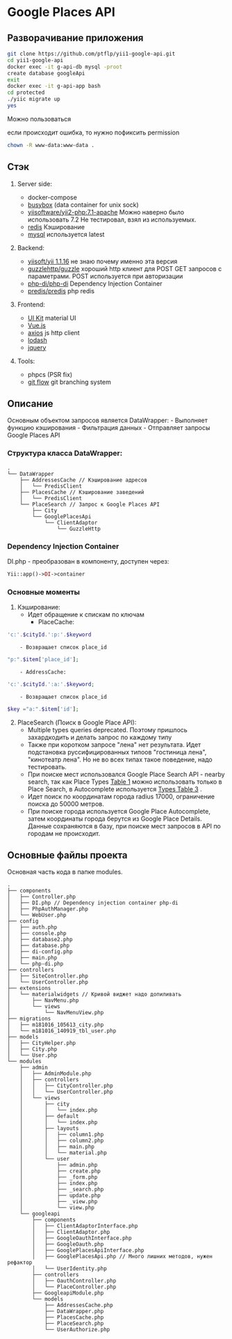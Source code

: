 # Google Places API
## Разворачивание приложения
```bash
git clone https://github.com/ptflp/yii1-google-api.git
cd yii1-google-api
docker exec -it g-api-db mysql -proot
create database googleApi
exit
docker exec -it g-api-app bash
cd protected
./yiic migrate up
yes
```
Можно пользоваться

если происходит ошибка, то нужно пофиксить permission
```bash
chown -R www-data:www-data .
```

## Стэк
1. Server side:
    - docker-compose
    - [busybox](https://hub.docker.com/_/busybox/) (data container for unix sock)
    - [yiisoftware/yii2-php:7.1-apache](https://hub.docker.com/r/yiisoftware/yii2-php/tags/) Можно наверно было использовать 7.2 Не тестировал, взял из используемых.
    - [redis](https://hub.docker.com/_/redis/) Кэширование
    - [mysql](https://hub.docker.com/_/mysql/) используется latest

2. Backend:
    - [yiisoft/yii 1.1.16](https://github.com/yiisoft/yii/tree/1.1.16) не знаю почему именно эта версия
    - [guzzlehttp/guzzle](https://packagist.org/packages/guzzlehttp/guzzle) хороший http клиент для POST GET запросов с параметрами. POST используется при авторизации
    - [php-di/php-di](https://packagist.org/packages/php-di/php-di) Dependency Injection Container
    - [predis/predis](https://packagist.org/packages/predis/predis) php redis

3. Frontend:
    - [UI Kit](https://getuikit.com/) material UI
    - [Vue.js](https://vuejs.org/)
    - [axios](https://github.com/axios/axios) js http client
    - [lodash](https://lodash.com/)
    - [jquery](https://jquery.com/)

4. Tools:
    - phpcs (PSR fix)
    - [git flow](https://danielkummer.github.io/git-flow-cheatsheet/index.ru_RU.html) git branching system

## Описание

Основным объектом запросов является  DataWrapper:
    - Выполняет функцию кэширования
    - Фильтрация данных
    - Отправляет запросы Google Places API

### Структура класса DataWrapper:

```
.
└── DataWrapper
    ├── AddressesCache // Кэширование адресов
    │   └── PredisClient
    ├── PlacesCache // Кэширование заведений
    │   └── PredisClient
    └── PlaceSearch // Запрос к Google Places API
        ├── City
        └── GooglePlacesApi
            └── ClientAdaptor
                └── GuzzleHttp

```

### Dependency Injection Container

DI.php - преобразован в компоненту, доступен через:
```php
Yii::app()->DI->container
```

### Основные моменты

1. Кэширование:
    - Идет обращение к спискам по ключам
        - PlaceCache:
```php
'c:'.$cityId.':p:'.$keyword
```
        - Возвращает список place_id
```php
"p:".$item['place_id'];
```
        - AddressCache:
```php
'c:'.$cityId.':a:'.$keyword;
```
        - Возвращает список place_id
```php
$key ="a:".$item['id'];
```

2. PlaceSearch (Поиск в Google Place API):
    - Multiple types queries deprecated. Поэтому пришлось захардкодить и делать запрос по каждому типу
    - Также при коротком запросе "лена" нет результата. Идет подстановка руссифицированных типоов "гостиница лена", "кинотеатр лена". Но не во всех типах такое поведение, надо тестировать.
    - При поиске мест использовался Google Place Search API - nearby search, так как Place Types [Table 1](https://developers.google.com/places/web-service/supported_types) можно использовать только в Place Search, в Autocomplete используется [Types Table 3](https://developers.google.com/places/web-service/supported_types) .
    - Идет поиск по координатам города radius 17000, ограничение поиска до 50000 метров.
    - При поиске города используется Google Place Autocomplete, затем координаты города берутся из Google Place Details. Данные сохраняются в базу, при поиске мест запросов в API по городам не происходит.

## Основные файлы проекта

Основная часть кода в папке modules.

```
.
├── components
│   ├── Controller.php
│   ├── DI.php // Dependency injection container php-di
│   ├── PhpAuthManager.php
│   └── WebUser.php
├── config
│   ├── auth.php
│   ├── console.php
│   ├── database2.php
│   ├── database.php
│   ├── di-config.php
│   ├── main.php
│   └── php-di.php
├── controllers
│   ├── SiteController.php
│   └── UserController.php
├── extensions
│   └── materialwidgets // Кривой виджет надо допиливать
│       ├── NavMenu.php
│       └── views
│           └── NavMenuView.php
├── migrations
│   ├── m181016_105613_city.php
│   └── m181016_140919_tbl_user.php
├── models
│   ├── CityHelper.php
│   ├── City.php
│   └── User.php
└── modules
    ├── admin
    │   ├── AdminModule.php
    │   ├── controllers
    │   │   ├── CityController.php
    │   │   └── UserController.php
    │   └── views
    │       ├── city
    │       │   └── index.php
    │       ├── default
    │       │   └── index.php
    │       ├── layouts
    │       │   ├── column1.php
    │       │   ├── column2.php
    │       │   ├── main.php
    │       │   └── material.php
    │       └── user
    │           ├── admin.php
    │           ├── create.php
    │           ├── _form.php
    │           ├── index.php
    │           ├── _search.php
    │           ├── update.php
    │           ├── _view.php
    │           └── view.php
    └── googleapi
        ├── components
        │   ├── ClientAdaptorInterface.php
        │   ├── ClientAdaptor.php
        │   ├── GoogleOauthInterface.php
        │   ├── GoogleOauth.php
        │   ├── GooglePlacesApiInterface.php
        │   ├── GooglePlacesApi.php // Много лишних методов, нужен рефактор
        │   └── UserIdentity.php
        ├── controllers
        │   ├── OauthController.php
        │   └── PlaceController.php
        ├── GoogleapiModule.php
        └── models
            ├── AddressesCache.php
            ├── DataWrapper.php
            ├── PlacesCache.php
            ├── PlaceSearch.php
            └── UserAuthorize.php
```